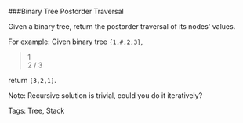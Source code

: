 ###Binary Tree Postorder Traversal

Given a binary tree, return the postorder traversal of its nodes' values.

For example:
Given binary tree `{1,#,2,3}`,

>   1
>    \
>     2
>    /
>   3

return `[3,2,1]`.

Note: Recursive solution is trivial, could you do it iteratively?

Tags: Tree, Stack

